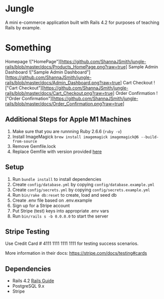 # Jungle

A mini e-commerce application built with Rails 4.2 for purposes of teaching Rails by example.

# Something

Homepage
!["HomePage"][https://github.com/ShannaJSmith/jungle-rails/blob/master/docs/Products_HomePage.png?raw=true]
Sample Admin Dashboard
!["Sample Admin Dashboard"][https://github.com/ShannaJSmith/jungle-rails/blob/master/docs/Admin_Dashboard.png?raw=true]
Cart Checkout
!["Cart Checkout"][https://github.com/ShannaJSmith/jungle-rails/blob/master/docs/Cart_Checkout.png?raw=true]
Order Confirmation
!["Order Confirmation"][https://github.com/ShannaJSmith/jungle-rails/blob/master/docs/Order_Confirmation.png?raw=true]

## Additional Steps for Apple M1 Machines

1. Make sure that you are runnning Ruby 2.6.6 (`ruby -v`)
1. Install ImageMagick `brew install imagemagick imagemagick@6 --build-from-source`
2. Remove Gemfile.lock
3. Replace Gemfile with version provided [here](https://gist.githubusercontent.com/FrancisBourgouin/831795ae12c4704687a0c2496d91a727/raw/ce8e2104f725f43e56650d404169c7b11c33a5c5/Gemfile)

## Setup

1. Run `bundle install` to install dependencies
2. Create `config/database.yml` by copying `config/database.example.yml`
3. Create `config/secrets.yml` by copying `config/secrets.example.yml`
4. Run `bin/rake db:reset` to create, load and seed db
5. Create .env file based on .env.example
6. Sign up for a Stripe account
7. Put Stripe (test) keys into appropriate .env vars
8. Run `bin/rails s -b 0.0.0.0` to start the server

## Stripe Testing

Use Credit Card # 4111 1111 1111 1111 for testing success scenarios.

More information in their docs: <https://stripe.com/docs/testing#cards>

## Dependencies

* Rails 4.2 [Rails Guide](http://guides.rubyonrails.org/v4.2/)
* PostgreSQL 9.x
* Stripe
